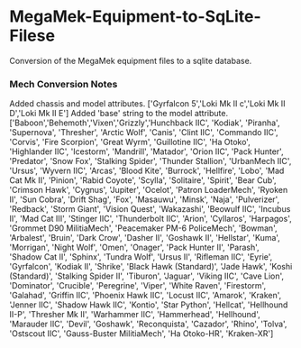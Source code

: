 # MegaMek-Equipment-to-SqLite-Filese
Conversion of the MegaMek equipment files to a sqlite database.

### Mech Conversion Notes
Added chassis and model attributes.
['Gyrfalcon 5','Loki Mk II c','Loki Mk II D','Loki Mk II E']
Added 'base' string to the model attribute.
['Baboon','Behemoth','Vixen','Grizzly','Hunchback IIC', 'Kodiak', 'Piranha', 'Supernova', 'Thresher', 'Arctic Wolf', 'Canis', 'Clint IIC', 'Commando IIC', 'Corvis', 'Fire Scorpion', 'Great Wyrm', 'Guillotine IIC', 'Ha Otoko', 'Highlander IIC', 'Icestorm', 'Mandrill', 'Matador', 'Orion IIC', 'Pack Hunter', 'Predator', 'Snow Fox', 'Stalking Spider', 'Thunder Stallion', 'UrbanMech IIC', 'Ursus', 'Wyvern IIC', 'Arcas', 'Blood Kite', 'Burrock', 'Hellfire', 'Lobo', 'Mad Cat Mk II', 'Pinion', 'Rabid Coyote', 'Scylla', 'Solitaire', 'Spirit', 'Bear Cub', 'Crimson Hawk', 'Cygnus', 'Jupiter', 'Ocelot', 'Patron LoaderMech', 'Ryoken II', 'Sun Cobra', 'Drift Shag', 'Fox', 'Masauwu', 'Minsk', 'Naja', 'Pulverizer', 'Redback', 'Storm Giant', 'Vision Quest', 'Wakazashi', 'Beowulf IIC', 'Incubus II', 'Mad Cat III', 'Stinger IIC', 'Thunderbolt IIC', 'Arion', 'Cyllaros', 'Harpagos', 'Grommet D90 MilitiaMech', 'Peacemaker PM-6 PoliceMech', 'Bowman', 'Arbalest', 'Bruin', 'Dark Crow', 'Dasher II', 'Goshawk II', 'Hellstar', 'Kuma', 'Morrigan', 'Night Wolf', 'Omen', 'Onager', 'Pack Hunter II', 'Parash', 'Shadow Cat II', 'Sphinx', 'Tundra Wolf', 'Ursus II', 'Rifleman IIC', 'Eyrie', 'Gyrfalcon', 'Kodiak II', 'Shrike', 'Black Hawk (Standard)', 'Jade Hawk', 'Koshi (Standard)', 'Stalking Spider II', 'Tiburon', 'Jaguar', 'Viking IIC', 'Cave Lion', 'Dominator', 'Crucible', 'Peregrine', 'Viper', 'White Raven', 'Firestorm', 'Galahad', 'Griffin IIC', 'Phoenix Hawk IIC', 'Locust IIC', 'Amarok', 'Kraken', 'Jenner IIC', 'Shadow Hawk IIC', 'Kontio', 'Star Python', 'Hellcat', 'Hellhound II-P', 'Thresher Mk II', 'Warhammer IIC', 'Hammerhead', 'Hellhound', 'Marauder IIC', 'Devil', 'Goshawk', 'Reconquista', 'Cazador', 'Rhino', 'Tolva', 'Ostscout IIC', 'Gauss-Buster MilitiaMech', 'Ha Otoko-HR', 'Kraken-XR']
